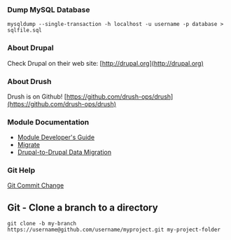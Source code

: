### Dump MySQL Database ###

`mysqldump --single-transaction -h localhost -u username -p database > sqlfile.sql`

### About Drupal ###

Check Drupal on their web site: [http://drupal.org](http://drupal.org)

### About Drush ###

Drush is on Github! [https://github.com/drush-ops/drush](https://github.com/drush-ops/drush)

### Module Documentation ###

* [Module Developer's Guide](https://drupal.org/developing/modules)
* [Migrate](https://drupal.org/migrate)
* [Drupal-to-Drupal Data Migration](https://drupal.org/node/1813498)

### Git Help ###

[Git Commit Change](http://christoph.ruegg.name/blog/git-howto-revert-a-commit-already-pushed-to-a-remote-reposit.html)

## Git - Clone a branch to a directory ##

`git clone -b my-branch https://username@github.com/username/myproject.git my-project-folder`
